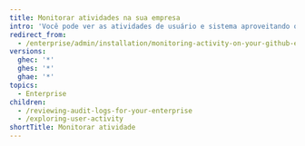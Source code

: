```yaml
---
title: Monitorar atividades na sua empresa
intro: 'Você pode ver as atividades de usuário e sistema aproveitando os logs de auditoria{% ifversion ghes or ghae %}, puslgos de push, painéis, webhooks e o encaminhamento de registros{% else %}e webhooks{% endif %}.'
redirect_from:
  - /enterprise/admin/installation/monitoring-activity-on-your-github-enterprise-server-instance
versions:
  ghec: '*'
  ghes: '*'
  ghae: '*'
topics:
  - Enterprise
children:
  - /reviewing-audit-logs-for-your-enterprise
  - /exploring-user-activity
shortTitle: Monitorar atividade
---
```


